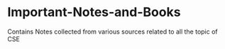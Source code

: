 # Important-Notes-and-Books
Contains Notes collected from various sources related to all the topic of CSE
